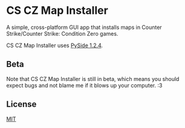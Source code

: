 # CS CZ Map Installer

A simple, cross-platform GUI app that installs maps in Counter Strike/Counter
Strike: Condition Zero games.

CS CZ Map Installer uses [PySide 1.2.4][pyside_link].

## Beta

Note that CS CZ Map Installer is still in beta, which means you should expect
bugs and not blame me if it blows up your computer. :3

## License
[MIT](../blob/master/LICENSE)

[pyside_link]: https://pypi.python.org/pypi/PySide/1.2.4
